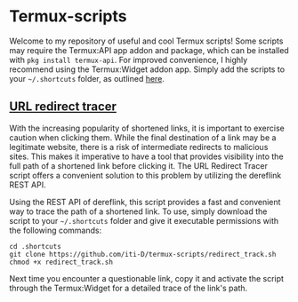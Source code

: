 # Termux-scripts

Welcome to my repository of useful and cool Termux scripts! 
Some scripts may require the Termux:API app addon and package, which can be installed with `pkg install termux-api`. 
For improved convenience, I highly recommend using the Termux:Widget addon app. 
Simply add the scripts to your `~/.shortcuts` folder, as outlined [here](https://github.com/termux/termux-widget#script-directories-mandatory).



## [URL redirect tracer](https://github.com/iti-D/termux-scripts/blob/main/url-redirect-tracer.sh)
With the increasing popularity of shortened links, it is important to exercise caution when clicking them. 
While the final destination of a link may be a legitimate website, there is a risk of intermediate redirects to malicious sites. 
This makes it imperative to have a tool that provides visibility into the full path of a shortened link before clicking it. 
The URL Redirect Tracer script offers a convenient solution to this problem by utilizing the dereflink REST API.

Using the REST API of dereflink, this script provides a fast and convenient way to trace the path of a shortened link. 
To use, simply download the script to your `~/.shortcuts` folder and give it executable permissions with the following commands:
```
cd .shortcuts
git clone https://github.com/iti-D/termux-scripts/redirect_track.sh
chmod +x redirect_track.sh
```

Next time you encounter a questionable link, copy it and activate the script through the Termux:Widget for a detailed trace of the link's path.
